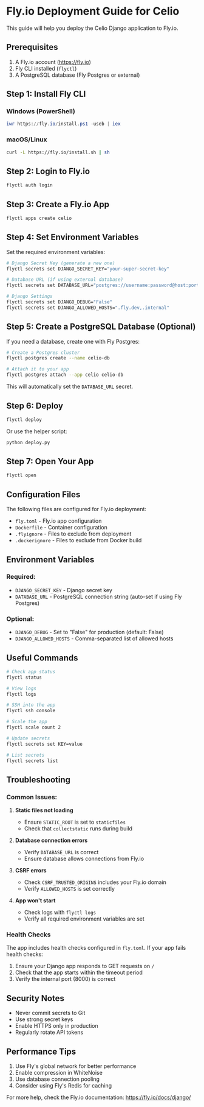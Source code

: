 # Fly.io Deployment Guide for Celio

This guide will help you deploy the Celio Django application to Fly.io.

## Prerequisites

1. A Fly.io account (https://fly.io)
2. Fly CLI installed (`flyctl`)
3. A PostgreSQL database (Fly Postgres or external)

## Step 1: Install Fly CLI

### Windows (PowerShell)
```powershell
iwr https://fly.io/install.ps1 -useb | iex
```

### macOS/Linux
```bash
curl -L https://fly.io/install.sh | sh
```

## Step 2: Login to Fly.io

```bash
flyctl auth login
```

## Step 3: Create a Fly.io App

```bash
flyctl apps create celio
```

## Step 4: Set Environment Variables

Set the required environment variables:

```bash
# Django Secret Key (generate a new one)
flyctl secrets set DJANGO_SECRET_KEY="your-super-secret-key"

# Database URL (if using external database)
flyctl secrets set DATABASE_URL="postgres://username:password@host:port/database"

# Django Settings
flyctl secrets set DJANGO_DEBUG="False"
flyctl secrets set DJANGO_ALLOWED_HOSTS=".fly.dev,.internal"
```

## Step 5: Create a PostgreSQL Database (Optional)

If you need a database, create one with Fly Postgres:

```bash
# Create a Postgres cluster
flyctl postgres create --name celio-db

# Attach it to your app
flyctl postgres attach --app celio celio-db
```

This will automatically set the `DATABASE_URL` secret.

## Step 6: Deploy

```bash
flyctl deploy
```

Or use the helper script:

```bash
python deploy.py
```

## Step 7: Open Your App

```bash
flyctl open
```

## Configuration Files

The following files are configured for Fly.io deployment:

- `fly.toml` - Fly.io app configuration
- `Dockerfile` - Container configuration
- `.flyignore` - Files to exclude from deployment
- `.dockerignore` - Files to exclude from Docker build

## Environment Variables

### Required:
- `DJANGO_SECRET_KEY` - Django secret key
- `DATABASE_URL` - PostgreSQL connection string (auto-set if using Fly Postgres)

### Optional:
- `DJANGO_DEBUG` - Set to "False" for production (default: False)
- `DJANGO_ALLOWED_HOSTS` - Comma-separated list of allowed hosts

## Useful Commands

```bash
# Check app status
flyctl status

# View logs
flyctl logs

# SSH into the app
flyctl ssh console

# Scale the app
flyctl scale count 2

# Update secrets
flyctl secrets set KEY=value

# List secrets
flyctl secrets list
```

## Troubleshooting

### Common Issues:

1. **Static files not loading**
   - Ensure `STATIC_ROOT` is set to `staticfiles`
   - Check that `collectstatic` runs during build

2. **Database connection errors**
   - Verify `DATABASE_URL` is correct
   - Ensure database allows connections from Fly.io

3. **CSRF errors**
   - Check `CSRF_TRUSTED_ORIGINS` includes your Fly.io domain
   - Verify `ALLOWED_HOSTS` is set correctly

4. **App won't start**
   - Check logs with `flyctl logs`
   - Verify all required environment variables are set

### Health Checks

The app includes health checks configured in `fly.toml`. If your app fails health checks:

1. Ensure your Django app responds to GET requests on `/`
2. Check that the app starts within the timeout period
3. Verify the internal port (8000) is correct

## Security Notes

- Never commit secrets to Git
- Use strong secret keys
- Enable HTTPS only in production
- Regularly rotate API tokens

## Performance Tips

1. Use Fly's global network for better performance
2. Enable compression in WhiteNoise
3. Use database connection pooling
4. Consider using Fly's Redis for caching

For more help, check the Fly.io documentation: https://fly.io/docs/django/